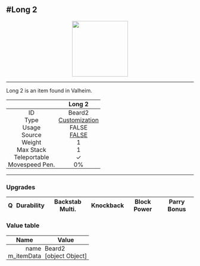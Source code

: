 <meta property="og:title" content="Long 2 - MoreValheim" /><meta property="og:type" content="website" /><meta property="og:image" content="/assets/long_2.png" /><meta property="og:description" content="Long 2 is an item found in Valheim." /><meta name="theme-color" content="#546D78"><meta name="twitter:card" content="summary_large_image">
#Long 2
-------------
<style>img {width:20px;}.tb {width:150px;display: block;margin-left: auto;margin-right: auto;}</style>

<style>.md-typeset table:not([class]) th:not([align]) {min-width:unset!important;}</style>
<style>td{padding:0em 0.3em!important;text-align:center!important;border-left:.05rem solid var(--md-default-fg-color--lightest)}</style>

<style>th{padding:0.1em 0.3em!important;text-align:center!important;font-weight:bold}</style>

<style>pre{text-align:right!important}</style>
<style>table tr td:first-child {border-left: 0;};</style>

<figure><img src="/assets/long_2.png" class="tb" /><figcaption><small></small></figcaption></figure>

-------------

Long 2 is an item found in Valheim.

|        | Long 2              |
| ----------- | ------------------------------------ |
| ID |Beard2
| Type | [Customization](../../types/customization)
| Usage | FALSE<br>
| Source | [FALSE](../../items/false)
| Weight | 1 |
| Max Stack | 1 |
| Teleportable | ✓
| Movespeed Pen. | 0%


-------------

### Upgrades
| Q | Durability | Backstab Multi. | Knockback | Block Power | Parry Bonus
| - | - | - | - | - | - 


### Value table
| Name | Value
| - | - |
| <div style="text-align:right">name</div> | <div style="text-align:left">Beard2</div> | 
| <div style="text-align:right">m_itemData</div> | <div style="text-align:left">[object Object]</div> | 